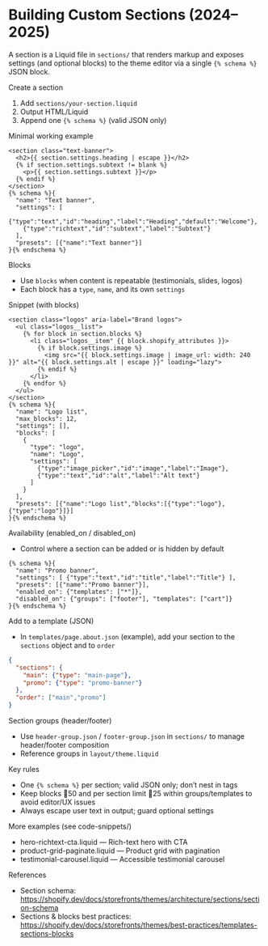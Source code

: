 # Building Custom Sections (2024–2025)

A section is a Liquid file in `sections/` that renders markup and exposes settings (and optional blocks) to the theme editor via a single `{% schema %}` JSON block.

Create a section
1) Add `sections/your-section.liquid`
2) Output HTML/Liquid
3) Append one `{% schema %}` (valid JSON only)

Minimal working example

```liquid
<section class="text-banner">
  <h2>{{ section.settings.heading | escape }}</h2>
  {% if section.settings.subtext != blank %}
    <p>{{ section.settings.subtext }}</p>
  {% endif %}
</section>
{% schema %}{
  "name": "Text banner",
  "settings": [
    {"type":"text","id":"heading","label":"Heading","default":"Welcome"},
    {"type":"richtext","id":"subtext","label":"Subtext"}
  ],
  "presets": [{"name":"Text banner"}]
}{% endschema %}
```

Blocks
- Use `blocks` when content is repeatable (testimonials, slides, logos)
- Each block has a `type`, `name`, and its own `settings`

Snippet (with blocks)

```liquid
<section class="logos" aria-label="Brand logos">
  <ul class="logos__list">
    {% for block in section.blocks %}
      <li class="logos__item" {{ block.shopify_attributes }}>
        {% if block.settings.image %}
          <img src="{{ block.settings.image | image_url: width: 240 }}" alt="{{ block.settings.alt | escape }}" loading="lazy">
        {% endif %}
      </li>
    {% endfor %}
  </ul>
</section>
{% schema %}{
  "name": "Logo list",
  "max_blocks": 12,
  "settings": [],
  "blocks": [
    {
      "type": "logo",
      "name": "Logo",
      "settings": [
        {"type":"image_picker","id":"image","label":"Image"},
        {"type":"text","id":"alt","label":"Alt text"}
      ]
    }
  ],
  "presets": [{"name":"Logo list","blocks":[{"type":"logo"},{"type":"logo"}]}]
}{% endschema %}
```

Availability (enabled_on / disabled_on)
- Control where a section can be added or is hidden by default

```liquid
{% schema %}{
  "name": "Promo banner",
  "settings": [ {"type":"text","id":"title","label":"Title"} ],
  "presets": [{"name":"Promo banner"}],
  "enabled_on": {"templates": ["*"]},
  "disabled_on": {"groups": ["footer"], "templates": ["cart"]}
}{% endschema %}
```

Add to a template (JSON)
- In `templates/page.about.json` (example), add your section to the `sections` object and to `order`

```json
{
  "sections": {
    "main": {"type": "main-page"},
    "promo": {"type": "promo-banner"}
  },
  "order": ["main","promo"]
}
```

Section groups (header/footer)
- Use `header-group.json` / `footer-group.json` in `sections/` to manage header/footer composition
- Reference groups in `layout/theme.liquid`

Key rules
- One `{% schema %}` per section; valid JSON only; don’t nest in tags
- Keep blocks 50 and per section limit 25 within groups/templates to avoid editor/UX issues
- Always escape user text in output; guard optional settings


More examples (see code-snippets/)
- hero-richtext-cta.liquid — Rich-text hero with CTA
- product-grid-paginate.liquid — Product grid with pagination
- testimonial-carousel.liquid — Accessible testimonial carousel


References
- Section schema: https://shopify.dev/docs/storefronts/themes/architecture/sections/section-schema
- Sections & blocks best practices: https://shopify.dev/docs/storefronts/themes/best-practices/templates-sections-blocks

